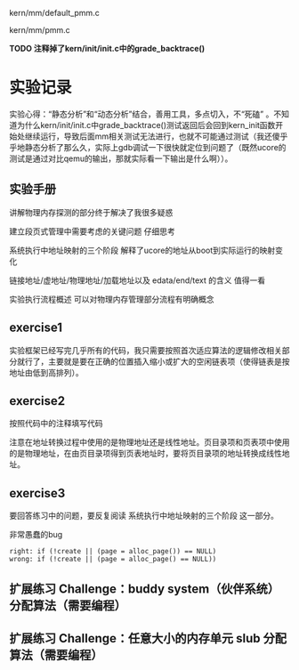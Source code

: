kern/mm/default_pmm.c

kern/mm/pmm.c

**TODO 注释掉了kern/init/init.c中的grade_backtrace()**

# 实验记录

实验心得：“静态分析”和“动态分析”结合，善用工具，多点切入，不“死磕” 。不知道为什么kern/init/init.c中grade_backtrace()测试返回后会回到kern_init函数开始处继续运行，导致后面mm相关测试无法进行，也就不可能通过测试（我还傻乎乎地静态分析了那么久，实际上gdb调试一下很快就定位到问题了（既然ucore的测试是通过对比qemu的输出，那就实际看一下输出是什么啊））。

## 实验手册

讲解物理内存探测的部分终于解决了我很多疑惑

建立段页式管理中需要考虑的关键问题 仔细思考

系统执行中地址映射的三个阶段 解释了ucore的地址从boot到实际运行的映射变化

链接地址/虚地址/物理地址/加载地址以及 edata/end/text 的含义 值得一看

实验执行流程概述 可以对物理内存管理部分流程有明确概念

## exercise1

实验框架已经写完几乎所有的代码，我只需要按照首次适应算法的逻辑修改相关部分就行了，主要就是要在正确的位置插入缩小或扩大的空闲链表项（使得链表是按地址由低到高排列）。

## exercise2

按照代码中的注释填写代码

注意在地址转换过程中使用的是物理地址还是线性地址。页目录项和页表项中使用的是物理地址，在由页目录项得到页表地址时，要将页目录项的地址转换成线性地址。

## exercise3

要回答练习中的问题，要反复阅读 系统执行中地址映射的三个阶段 这一部分。

非常愚蠢的bug
```
right: if (!create || (page = alloc_page()) == NULL)
wrong: if (!create || (page = alloc_page() == NULL))
```

## 扩展练习 Challenge：buddy system（伙伴系统）分配算法（需要编程）

## 扩展练习 Challenge：任意大小的内存单元 slub 分配算法（需要编程）